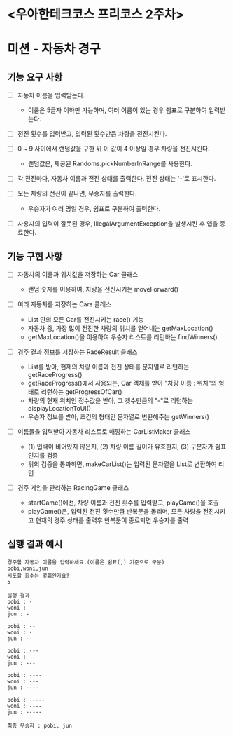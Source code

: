 # <우아한테크코스 프리코스 2주차>

# 미션 - 자동차 경구

## 기능 요구 사항

-[ ] 자동차 이름을 입력받는다.
  - 이름은 5글자 이하만 가능하며, 여러 이름이 있는 경우 쉼표로 구분하여 입력받는다.

-[ ] 전진 횟수를 입력받고, 입력된 횟수만큼 차량을 전진시킨다.

-[ ] 0 ~ 9 사이에서 랜덤값을 구한 뒤 이 값이 4 이상일 경우 차량을 전진시킨다.
  - 랜덤값은, 제공된 Randoms.pickNumberInRange를 사용한다.
  
-[ ] 각 전진마다, 자동차 이름과 전진 상태를 출력한다. 전진 상태는 '-'로 표시한다.

-[ ] 모든 차량의 전진이 끝나면, 우승자를 출력한다.
  - 우승자가 여러 명일 경우, 쉼표로 구분하여 출력한다. 

-[ ] 사용자의 입력이 잘못된 경우, IllegalArgumentException을 발생시킨 후 앱을 종료한다.

## 기능 구현 사항

-[ ] 자동차의 이름과 위치값을 저장하는 Car 클래스
  - 랜덤 숫자를 이용하여, 차량을 전진시키는 moveForward() 
  

-[ ] 여러 자동차를 저장하는 Cars 클래스
  - List<Car> 안의 모든 Car를 전진시키는 race() 기능
  - 자동차 중, 가장 많이 전진한 차량의 위치를 얻어내는 getMaxLocation() 
  - getMaxLocation()을 이용하여 우승자 리스트를 리턴하는 findWinners() 
  

-[ ] 경주 결과 정보를 저장하는 RaceResult 클래스
  - List<Car>를 받아, 현재의 차량 이름과 전진 상태를 문자열로 리턴하는 getRaceProgress() 
  - getRaceProgress()에서 사용되는, Car 객체를 받아 "차량 이름 : 위치"의 형태로 리턴하는 getProgressOfCar()
  - 차량의 현재 위치인 정수값을 받아, 그 갯수만큼의 "-"로 리턴하는 displayLocationToUI()
  - 우승자 정보를 받아, 조건의 형태인 문자열로 변환해주는 getWinners()


-[ ] 이름들을 입력받아 자동차 리스트로 매핑하는 CarListMaker 클래스
  - (1) 입력이 비어있지 않은지, (2) 차량 이름 길이가 유효한지, (3) 구분자가 쉼표인지를 검증
  - 위의 검증을 통과하면, makeCarList()는 입력된 문자열을 List<Car>로 변환하여 리턴


-[ ] 경주 게임을 관리하는 RacingGame 클래스
  - startGame()에선, 차량 이름과 전진 횟수를 입력받고, playGame()을 호출
  - playGame()은, 입력된 전진 횟수만큼 반복문을 돌리며, 모든 차량을 전진시키고 현재의 경주 상태를 출력후 반복문이 종료되면 우승자를 출력

## 실행 결과 예시
    경주할 자동차 이름을 입력하세요.(이름은 쉼표(,) 기준으로 구분)
    pobi,woni,jun
    시도할 회수는 몇회인가요?
    5
    
    실행 결과
    pobi : -
    woni :
    jun : -
    
    pobi : --
    woni : -
    jun : --
    
    pobi : ---
    woni : --
    jun : ---
    
    pobi : ----
    woni : ---
    jun : ----
    
    pobi : -----
    woni : ----
    jun : -----
    
    최종 우승자 : pobi, jun